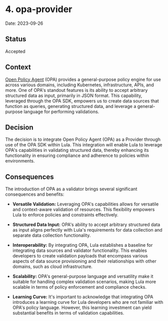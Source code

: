 # 4. opa-provider

Date: 2023-09-26

## Status

Accepted

## Context

[Open Policy Agent](https://www.openpolicyagent.org/docs/latest/) (OPA) provides a general-purpose policy engine for use across various domains, including Kubernetes, infrastructure, APIs, and more. One of OPA's standout features is its ability to accept arbitrary structured data as input, primarily in JSON format. This capability, leveraged through the OPA SDK, empowers us to create data sources that function as queries, generating structured data, and leverage a general-purpose language for performing validations.

## Decision

The decision is to integrate Open Policy Agent (OPA) as a Provider through use of the OPA SDK within Lula. This integration will enable Lula to leverage OPA's capabilities in validating structured data, thereby enhancing its functionality in ensuring compliance and adherence to policies within environments.

## Consequences

The introduction of OPA as a validator brings several significant consequences and benefits:

- **Versatile Validation:** Leveraging OPA's capabilities allows for versatile and context-aware validation of resources. This flexibility empowers Lula to enforce policies and constraints effectively.

- **Structured Data Input:** OPA's ability to accept arbitrary structured data as input aligns perfectly with Lula's requirements for data collection and separate data collection functionality.

- **Interoperability:** By integrating OPA, Lula establishes a baseline for integrating data sources and validator functionality. This enables developers to create validation payloads that encompass various aspects of data source provisioning and their relationships with other domains, such as cloud infrastructure.

- **Scalability:** OPA's general-purpose language and versatility make it suitable for handling complex validation scenarios, making Lula more scalable in terms of policy enforcement and compliance checks.

- **Learning Curve:** It's important to acknowledge that integrating OPA introduces a learning curve for Lula developers who are not familiar with OPA's policy language. However, this learning investment can yield substantial benefits in terms of validation capabilities.
